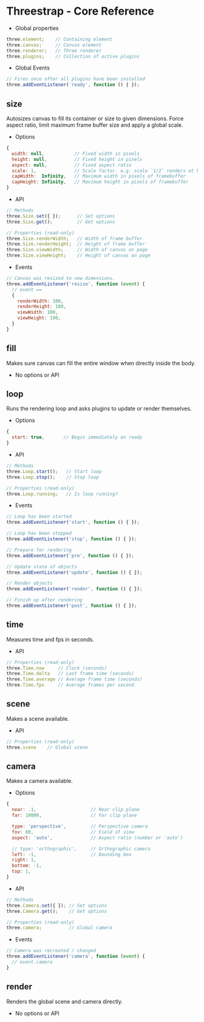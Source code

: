 Threestrap - Core Reference
===

* Global properties

```javascript
three.element;    // Containing element
three.canvas;     // Canvas element
three.renderer;   // Three renderer
three.plugins;    // Collection of active plugins
````

* Global Events

```javascript
// Fires once after all plugins have been installed
three.addEventListener('ready', function () { });
```

size
---
Autosizes canvas to fill its container or size to given dimensions. Force aspect ratio, limit maximum frame buffer size and apply a global scale.

* Options

```javascript
{
  width: null,           // Fixed width in pixels
  height: null,          // Fixed height in pixels
  aspect: null,          // Fixed aspect ratio
  scale: 1,              // Scale factor. e.g. scale `1/2` renders at half resolution.
  capWidth:  Infinity,   // Maximum width in pixels of framebuffer
  capHeight: Infinity,   // Maximum height in pixels of framebuffer
}
```

* API

```javascript
// Methods
three.Size.set({ });      // Set options
three.Size.get();         // Get options

// Properties (read-only)
three.Size.renderWidth;   // Width of frame buffer
three.Size.renderHeight;  // Height of frame buffer
three.Size.viewWidth;     // Width of canvas on page
three.Size.viewHeight;    // Height of canvas on page
```

* Events

```javascript
// Canvas was resized to new dimensions.
three.addEventListener('resize', function (event) {
  // event ==
  {
    renderWidth: 100,
    renderHeight: 100,
    viewWidth: 100,
    viewHeight: 100,
  }
}
```

fill
---
Makes sure canvas can fill the entire window when directly inside the body.

* No options or API

loop
---
Runs the rendering loop and asks plugins to update or render themselves.

* Options

```javascript
{
  start: true,       // Begin immediately on ready
}
```

* API

```javascript
// Methods
three.Loop.start();   // Start loop
three.Loop.stop();    // Stop loop

// Properties (read-only)
three.Loop.running;   // Is loop running?
```

* Events

```javascript
// Loop has been started
three.addEventListener('start', function () { });

// Loop has been stopped
three.addEventListener('stop', function () { });

// Prepare for rendering
three.addEventListener('pre', function () { });

// Update state of objects
three.addEventListener('update', function () { });

// Render objects
three.addEventListener('render', function () { });

// Finish up after rendering
three.addEventListener('post', function () { });
```

time
---
Measures time and fps in seconds.

* API

```javascript
// Properties (read-only)
three.Time.now     // Clock (seconds)
three.Time.delta   // Last frame time (seconds)
three.Time.average // Average frame time (seconds)
three.Time.fps     // Average frames per second
```

scene
---
Makes a scene available.

* API

```javascript
// Properties (read-only)
three.scene    // Global scene
```

camera
---
Makes a camera available.

* Options

```javascript
{
  near: .1,                    // Near clip plane
  far: 10000,                  // Far clip plane

  type: 'perspective',         // Perspective camera
  fov: 60,                     // Field of view
  aspect: 'auto',              // Aspect ratio (number or 'auto')

  // type: 'orthographic',     // Orthographic camera
  left: -1,                    // Bounding box
  right: 1,                      
  bottom: -1,
  top: 1,
}
```

* API

```javascript
// Methods
three.Camera.set({ }); // Set options
three.Camera.get();    // Get options

// Properties (read-only)
three.camera;          // Global camera
```

* Events

```javascript
// Camera was recreated / changed
three.addEventListener('camera', function (event) {
  // event.camera
}
```

render
---
Renders the global scene and camera directly.

* No options or API

